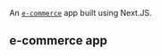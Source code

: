 An [`e-commerce`](https://ecommerce-js-junior.vercel.app/) app built using Next.JS.
## e-commerce app